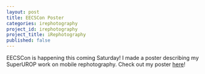 ```yaml
---
layout: post
title: EECSCon Poster
categories: irephotography
project_id: irephotography
project_title: iRephotography
published: false
---
```


EECSCon is happening this coming Saturday! I made a poster describing my SuperUROP work on mobile rephotography. Check out my poster <a class="text_link" href="{{ site.url }}/docs/rephotography.pdf" target="_blank">here</a>!

<!-- more -->